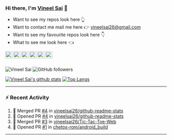 ### Hi there, I'm [Vineel Sai](https://vineelsai26.github.io) 👋

* Want to see my repos look here 👆 <br>
* Want to contact me mail me here 👉 vineelsai26@gmail.com <br>
* Want to see my favourite repos look here 👇 <br>
* What to see me look here 👈 <br>

<a href="https://www.facebook.com/vineelsai26/">
  <img align="left" alt="Vineel Sai's Facebook" width="22px" src="https://cdn.jsdelivr.net/npm/simple-icons@v3/icons/facebook.svg" />
</a>
<a href="https://instagram.com/vineelsai26/">
  <img align="left" alt="Vineel Sai's Instagram" width="22px" src="https://cdn.jsdelivr.net/npm/simple-icons@v3/icons/instagram.svg" />
</a>
<a href="https://twitter.com/vineelsai26">
  <img align="left" alt="Vineel Sai's Twitter" width="22px" src="https://cdn.jsdelivr.net/npm/simple-icons@v3/icons/twitter.svg" />
</a>
<a href="https://linkedin.com/in/vineelsai26">
  <img align="left" alt="Vineel Sai's Linkdein" width="22px" src="https://cdn.jsdelivr.net/npm/simple-icons@v3/icons/linkedin.svg" />
</a>
<a href="https://github.com/vineelsai26">
  <img align="left" alt="Vineel Sai's Github" width="22px" src="https://cdn.jsdelivr.net/npm/simple-icons@v3/icons/github.svg" />
</a>
<a href="https://t.me/vineelsai">
  <img align="left" alt="Vineel Sai's Telegram" width="22px" src="https://cdn.jsdelivr.net/npm/simple-icons@v3/icons/telegram.svg" />
</a>
<br/>
<br/>

![Vineel Sai](https://komarev.com/ghpvc/?username=vineelsai26) 
![GitHub followers](https://img.shields.io/github/followers/vineelsai26?label=Followers)
<br>

[![Vineel Sai's github stats](https://github-readme-stats.vineelsai.vercel.app/api?username=vineelsai26)](https://github.com/vineelsai26)
[![Top Langs](https://github-readme-stats.vineelsai.vercel.app/api/top-langs/?username=vineelsai26&langs_count=7&exclude_repo=android_device_xiaomi_onclite,device_xiaomi_onclite,android_kernel_xiaomi_onclite,android_vendor_xiaomi_onclite&hide=Smali)](https://github.com/vineelsai26)
<br>

---
### :zap: Recent Activity
<!--START_SECTION:activity-->
1. 🎉 Merged PR [#4](https://github.com/vineelsai26/github-readme-stats/pull/4) in [vineelsai26/github-readme-stats](https://github.com/vineelsai26/github-readme-stats)
2. 💪 Opened PR [#4](https://github.com/vineelsai26/github-readme-stats/pull/4) in [vineelsai26/github-readme-stats](https://github.com/vineelsai26/github-readme-stats)
3. 🎉 Merged PR [#3](https://github.com/vineelsai26/Tic-Tac-Toe-Web/pull/3) in [vineelsai26/Tic-Tac-Toe-Web](https://github.com/vineelsai26/Tic-Tac-Toe-Web)
4. 💪 Opened PR [#1](https://github.com/chetos-rom/android_build/pull/1) in [chetos-rom/android_build](https://github.com/chetos-rom/android_build)
<!--END_SECTION:activity-->
---
